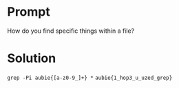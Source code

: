 # Prompt
How do you find specific things within a file?

# Solution
`grep -Pi aubie{[a-z0-9_]+} *`
`aubie{1_hop3_u_uzed_grep}`